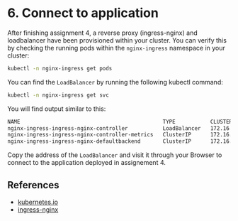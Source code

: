 # 6. Connect to application

After finishing assignment 4, a reverse proxy (ingress-nginx) and loadbalancer have been provisioned within your cluster. You can verify this by checking the running pods within the `nginx-ingress` namespace in your cluster:

```bash
kubectl -n nginx-ingress get pods
```

You can find the `LoadBalancer` by running the following kubectl command:

```bash
kubectl -n nginx-ingress get svc
```

You will find output similar to this:

```bash
NAME                                             TYPE           CLUSTER-IP      EXTERNAL-IP                                                                     PORT(S)                      AGE
nginx-ingress-ingress-nginx-controller           LoadBalancer   172.16.40.136   b46e8a98b4ab3391a98541a8624abd5d-6fec4f4d0c82b5aa.elb.eu-west-1.amazonaws.com   80:32313/TCP,443:30198/TCP   1d
nginx-ingress-ingress-nginx-controller-metrics   ClusterIP      172.16.14.72    <none>                                                                          10254/TCP                    1d
nginx-ingress-ingress-nginx-defaultbackend       ClusterIP      172.16.8.214    <none>                                                                          80/TCP                       1d
```

Copy the address of the `LoadBalancer` and visit it through your Browser to connect to the application deployed in assignement 4.

## References

- [kubernetes.io](https://kubernetes.io/docs/concepts/services-networking/service/#loadbalancer)
- [ingress-nginx](https://kubernetes.github.io/ingress-nginx/)

